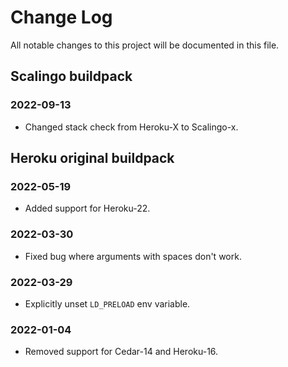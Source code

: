 # Change Log
All notable changes to this project will be documented in this file.

## Scalingo buildpack

### 2022-09-13
- Changed stack check from Heroku-X to Scalingo-x.

## Heroku original buildpack

### 2022-05-19
- Added support for Heroku-22.

### 2022-03-30
- Fixed bug where arguments with spaces don't work.

### 2022-03-29
- Explicitly unset `LD_PRELOAD` env variable.

### 2022-01-04
- Removed support for Cedar-14 and Heroku-16.
